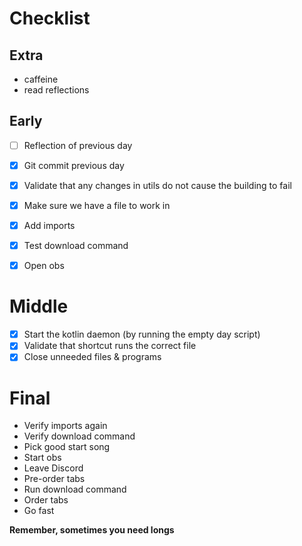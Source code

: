 # Checklist

## Extra
* caffeine
* read reflections 

## Early
* [ ] Reflection of previous day
* [x] Git commit previous day
* [x] Validate that any changes in utils do not cause the building to fail
* [x] Make sure we have a file to work in
* [x] Add imports
* [x] Test download command
* [x] Open obs
 

# Middle
* [x] Start the kotlin daemon (by running the empty day script)
* [x] Validate that shortcut runs the correct file 
* [x] Close unneeded files & programs

# Final
* Verify imports again
* Verify download command
* Pick good start song
* Start obs
* Leave Discord
* Pre-order tabs
* Run download command
* Order tabs
* Go fast


**Remember, sometimes you need longs**